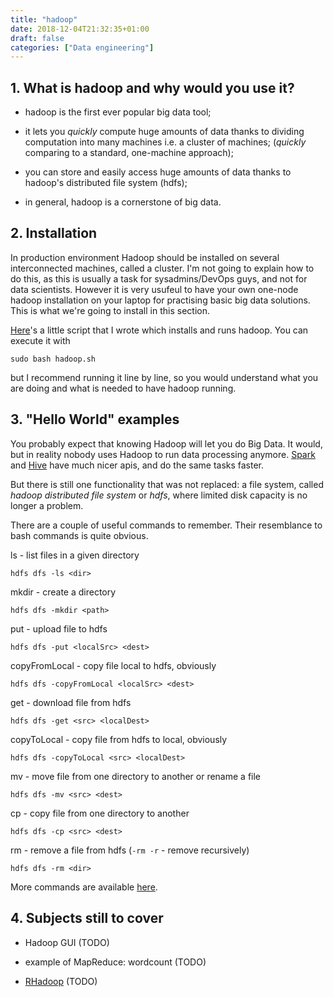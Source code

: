 ```yaml
---
title: "hadoop"
date: 2018-12-04T21:32:35+01:00
draft: false
categories: ["Data engineering"]
---
```


## 1. What is hadoop and why would you use it? 

* hadoop is the first ever popular big data tool;

* it lets you *quickly* compute huge amounts of data thanks to dividing computation into many machines i.e. a cluster of machines; (*quickly* comparing to a standard, one-machine approach);

* you can store and easily access huge amounts of data thanks to hadoop's distributed file system (hdfs);

* in general, hadoop is a cornerstone of big data.


## 2. Installation 

In production environment Hadoop should be installed on several interconnected machines, called a cluster. I'm not going to explain how to do this, as this is usually a task for sysadmins/DevOps guys, and not for data scientists. However it is very usufeul to have your own one-node hadoop installation on your laptop for practising basic big data solutions. This is what we're going to install in this section.

[Here](hadoop.sh)'s a little script that I wrote which installs and runs hadoop. You can execute it with
```
sudo bash hadoop.sh
```
but I recommend running it line by line, so you would understand what you are doing and what is needed to have hadoop running.


## 3. "Hello World" examples 

You probably expect that knowing Hadoop will let you do Big Data. It would, but in reality nobody uses Hadoop to run data processing anymore. [Spark](http://tomis9.com/spark) and [Hive](http://tomis9.com/hive) have much nicer apis, and do the same tasks faster.

But there is still one functionality that was not replaced: a file system, called *hadoop distributed file system* or *hdfs*, where limited disk capacity is no longer a problem.

There are a couple of useful commands to remember. Their resemblance to bash commands is quite obvious.

ls - list files in a given directory
```
hdfs dfs -ls <dir>
```

mkdir - create a directory
```
hdfs dfs -mkdir <path>
```

put - upload file to hdfs
```
hdfs dfs -put <localSrc> <dest>
```

copyFromLocal - copy file local to hdfs, obviously
```
hdfs dfs -copyFromLocal <localSrc> <dest>
```

get - download file from hdfs
```
hdfs dfs -get <src> <localDest>
```

copyToLocal - copy file from hdfs to local, obviously
```
hdfs dfs -copyToLocal <src> <localDest>
```

mv - move file from one directory to another or rename a file
```
hdfs dfs -mv <src> <dest>
```

cp - copy file from one directory to another
```
hdfs dfs -cp <src> <dest>
```

rm - remove a file from hdfs (`-rm -r` - remove recursively)
```
hdfs dfs -rm <dir>
```

More commands are available [here](https://data-flair.training/blogs/top-hadoop-hdfs-commands-tutorial/).

## 4. Subjects still to cover 

* Hadoop GUI (TODO)

* example of MapReduce: wordcount (TODO)

* [RHadoop](https://github.com/RevolutionAnalytics/RHadoop/wiki) (TODO)
